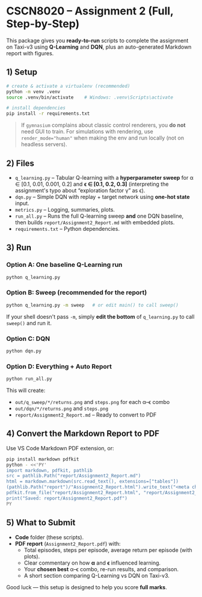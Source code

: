 # CSCN8020 – Assignment 2 (Full, Step-by-Step)

This package gives you **ready-to-run** scripts to complete the assignment on Taxi-v3 using **Q-Learning** and **DQN**, plus an auto-generated Markdown report with figures.

## 1) Setup

```bash
# create & activate a virtualenv (recommended)
python -m venv .venv
source .venv/bin/activate    # Windows: .venv\Scripts\activate

# install dependencies
pip install -r requirements.txt
```

> If `gymnasium` complains about classic control renderers, you **do not** need GUI to train. For simulations with rendering, use `render_mode="human"` when making the env and run locally (not on headless servers).

## 2) Files

- `q_learning.py` – Tabular Q-learning with a **hyperparameter sweep** for α ∈ [0.1, 0.01, 0.001, 0.2] and **ϵ ∈ [0.1, 0.2, 0.3]** (interpreting the assignment's typo about “exploration factor γ” as ϵ).
- `dqn.py` – Simple DQN with replay + target network using **one-hot state** input.
- `metrics.py` – Logging, summaries, plots.
- `run_all.py` – Runs the full Q-learning sweep **and** one DQN baseline, then builds `report/Assignment2_Report.md` with embedded plots.
- `requirements.txt` – Python dependencies.

## 3) Run

### Option A: One baseline Q-Learning run
```bash
python q_learning.py
```

### Option B: Sweep (recommended for the report)
```bash
python q_learning.py -m sweep   # or edit main() to call sweep()
```
If your shell doesn't pass `-m`, simply **edit the bottom** of `q_learning.py` to call `sweep()` and run it.

### Option C: DQN
```bash
python dqn.py
```

### Option D: Everything + Auto Report
```bash
python run_all.py
```

This will create:
- `out/q_sweep/*/returns.png` and `steps.png` for each α–ϵ combo
- `out/dqn/*/returns.png` and `steps.png`
- `report/Assignment2_Report.md` – Ready to convert to PDF

## 4) Convert the Markdown Report to PDF

Use VS Code Markdown PDF extension, or:
```bash
pip install markdown pdfkit
python - <<'PY'
import markdown, pdfkit, pathlib
src = pathlib.Path("report/Assignment2_Report.md")
html = markdown.markdown(src.read_text(), extensions=["tables"])
(pathlib.Path("report")/"Assignment2_Report.html").write_text("<meta charset='utf-8'>"+html)
pdfkit.from_file("report/Assignment2_Report.html", "report/Assignment2_Report.pdf")
print("Saved: report/Assignment2_Report.pdf")
PY
```

## 5) What to Submit

- **Code** folder (these scripts).
- **PDF report** (`Assignment2_Report.pdf`) with:
  - Total episodes, steps per episode, average return per episode (with plots).
  - Clear commentary on how **α** and **ϵ** influenced learning.
  - Your **chosen best** α–ϵ combo, re-run results, and comparison.
  - A short section comparing Q-Learning vs DQN on Taxi-v3.

Good luck — this setup is designed to help you score **full marks**.
